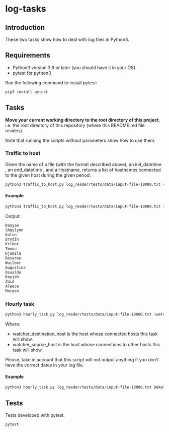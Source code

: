 # log-tasks

## Introduction

These two tasks show how to deal with log files in Python3.

## Requirements

- Python3 version 3.6 or later (you should have it in your OS).
- pytest for python3

Run the following command to install pytest:

```bash
pip3 install pytest
```

## Tasks

**Move your current working directory to the root directory of this project**,
i.e. the root directory of this repository (where this README.md file resides).

Note that running the scripts without parameters show how to use them.

### Traffic to host

Given the name of a file (with the format described above), an  init_datetime , an end_datetime , and a Hostname,
returns a list of hostnames connected to the given host during the given period.

```bash
python3 traffic_to_host.py log_reader/tests/data/input-file-10000.txt <start timestamp> <end timestamp> <Host to monitor traffic>
```

#### Example

```bash
python3 traffic_to_host.py log_reader/tests/data/input-file-10000.txt 1565647313867 1565733331098 Zoeann
```
Output:
```bash
Danyae
Sheylynn
Kalun
Brydin
Krikor
Temon
Djamila
Desaree
Wuilber
Augustina
Osualdo
Kayjah
Zaid
Aleece
Maigen
```

### Hourly task

```bash
python3 hourly_task.py log_reader/tests/data/input-file-10000.txt <watched_destination_host> <watched_source_host>
```

Where:
- watcher_destination_host is the host whose connected hosts this task will show.
- watcher_source_host is the host whose connections to other hosts this task will show.

Please, take in account that this script will not output anything if you don't have the correct dates in your log file.

#### Example

```bash
python3 hourly_task.py log_reader/tests/data/input-file-10000.txt Dekevious Zoeann
```

## Tests
Tests developed with pytest.

```bash
pytest
```
